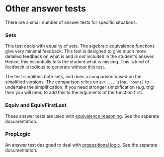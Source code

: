 # Other answer tests

There are a small number of answer tests for specific situations.

### Sets ###

This test deals with equality of sets.  The algebraic equivalence functions give very minimal feedback.  This test is designed to give much more detailed feedback on what is and _is not_ included in the student's answer.  Hence, this essentially tells the student what is missing.  This is kind of feedback is tedious to generate without this test.

The test simplifies both sets, and does a comparison based on the simplified versions.  The comparison relies on `ev(..., simp, nouns)` to undertake the simplification.  If you need stronger simplification (e.g. trig) then you will need to add this to the arguments of the function first.

### Equiv and EquivFirstLast ###

These answer tests are used with [equivalence reasoning](../../Specialist_tools/Equivalence_reasoning/index.md).  See the separate documentation.

### PropLogic ###

An answer test designed to deal with [propositional logic](../../Topics/Propositional_Logic.md).  See the separate documentation.


